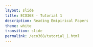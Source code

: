 ```yaml
---
layout: slide
title: ECO368 - Tutorial 1
description: Reading Emipirical Papers
theme: white
transition: slide
permalink: /eco368/tutorial_1.html
---
```

<section data-markdown data-separator="^\r?\n----\r?\n" data-separator-vertical="^\r?\n----\r?\n">
<script type="text/template">



## How to Read Economics Papers
### ECO368 - Tutorial 1

![U of T Logo](u_of_t_crest.svg)

[Dario Toman](https://dariotoman.com/)

dario.toman@mail.utoronto.ca

----


![Guernica](img/guernica.jpg)


----

- A layman can identify that the images you've just seen are important. 
- An **art historian** can tell you much more: 
    * The artist  <!-- .element: class="fragment" data-fragment -->
    * The movement/style  <!-- .element: class="fragment" data-fragment -->
    * The inspiration/influences of the artist <!-- .element: class="fragment" data-fragment -->
    * The techniques used <!-- .element: class="fragment" data-fragment -->
    * The symbolism <!-- .element: class="fragment" data-fragment -->
    * Who was inspired by it <!-- .element: class="fragment" data-fragment -->
    * Why we should care! <!-- .element: class="fragment" data-fragment -->

----


- A fundamental part of your your training as an economist is to learn how speak about economics research in the way that art historians speak about art.
- Part of this training involve understanding how to analyze the papers you read.

----

### The Big Questions

- Who wrote the paper?
- What question are they trying to answer?
- Why are they asking the question?
- How are they trying to answer it?
- What are their results?
- Do you believe the results?
 

----

### Who wrote the paper?

----

### What question are they trying to answer?

----

### Why are they asking the question?

----

### How are they trying to answer it?

----

### What are their results?




</script>
</section>